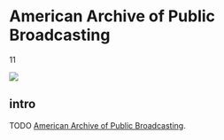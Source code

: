 # American Archive of Public Broadcasting

11

![](https://s3.amazonaws.com/openvault.wgbh.org/special_collections/aapb/aapb.png)

## intro

TODO 
[American Archive of Public Broadcasting](http://americanarchive.org/).
